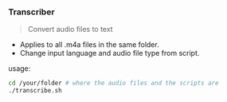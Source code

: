 ### Transcriber

> Convert audio files to text

- Applies to all .m4a files in the same folder.
- Change input language and audio file type from script.

usage:
```bash
cd /your/folder # where the audio files and the scripts are
./transcribe.sh
```
